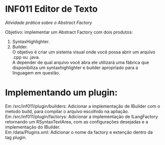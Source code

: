 # INF011 Editor de Texto  
*Atividade prática sobre o Abstract Factory*<br/>

Objetivo: implementar um Abstract Factory com dois produtos:<br/>
  1) SyntaxHighlighter.<br/>
  2) Builder.<br/>
  O objetivo é criar um sistema visual onde você possa abrir um arquivo .cpp ou .java.<br/>
  A depender de qual arquivo você abra ele utilizará uma fábrica que disponibiliza um syntaxhighlighter e builder apropriado para a linguagem em questão.<br/>
  
# Implementando um plugin:
  Em /src/inf011/plugin/builders: Adicionar a implementação de IBuilder com o metodo build, para compilar o arquivo escolhido na apliação.<br/> 
  Em /src/inf011/plugin/factorys: Adicionar a implementação de ILangFactory retornando um RSyntaxTextArea, com as configurações desejadas e a implementação do IBuilder.<br/>
  Em /data/Plugins.xml: Adicionar o nome da factory e extenção dentro da tag plugin.<br/>
